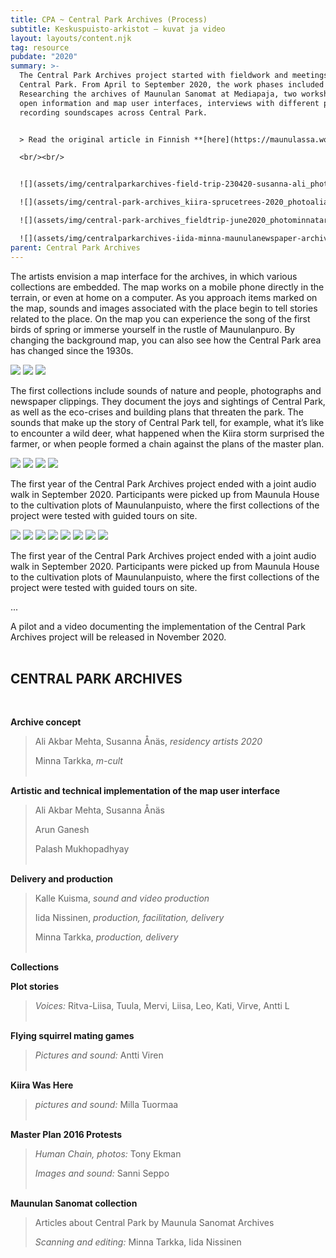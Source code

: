 ```yaml
---
title: CPA ~ Central Park Archives (Process)
subtitle: Keskuspuisto-arkistot – kuvat ja video
layout: layouts/content.njk
tag: resource
pubdate: "2020"
summary: >-
  The Central Park Archives project started with fieldwork and meetings in
  Central Park. From April to September 2020, the work phases included e.g.
  Researching the archives of Maunulan Sanomat at Mediapaja, two workshops on
  open information and map user interfaces, interviews with different people and
  recording soundscapes across Central Park.


  > Read the original article in Finnish **[here](https://maunulassa.wordpress.com/portfolio/keskuspuisto-arkistot-kuvat-ja-video/)**

  <br/><br/>


  ![](assets/img/centralparkarchives-field-trip-230420-susanna-ali_photominnatarkka-crop.jpg)

  ![](assets/img/central-park-archives_kiira-sprucetrees-2020_photoaliakbarmehta.jpg)

  ![](assets/img/central-park-archives_fieldtrip-june2020_photominnatarkka.jpg)

  ![](assets/img/centralparkarchives-iida-minna-maunulanewspaper-archives_photominnatarkka.jpg)
parent: Central Park Archives
---
```

The artists envision a map interface for the archives, in which various collections are embedded. The map works on a mobile phone directly in the terrain, or even at home on a computer. As you approach items marked on the map, sounds and images associated with the place begin to tell stories related to the place. On the map you can experience the song of the first birds of spring or immerse yourself in the rustle of Maunulanpuro. By changing the background map, you can also see how the Central Park area has changed since the 1930s.

![](assets/img/keskuspuistoarkistot-pilotti-kayttoliittyma.png)
![](assets/img/keskuspuistoarkistot-kartta-ilmakuva-1988_1200px.png)
![](assets/img/keskuspuistoarkistot-kartta-ilmakuva-1976_1200px.png)

The first collections include sounds of nature and people, photographs and newspaper clippings. They document the joys and sightings of Central Park, as well as the eco-crises and building plans that threaten the park. The sounds that make up the story of Central Park tell, for example, what it’s like to encounter a wild deer, what happened when the Kiira storm surprised the farmer, or when people formed a chain against the plans of the master plan.

![](assets/img/flying-squirrel-11-photo-by-antti-viren.jpg)
![](assets/img/two-flying-squirrels-02-photo-by-antti-viren.jpg)
![](assets/img/masa_syys-1992_vehreacc88-vanhus1.jpg)
![](assets/img/central-general-plan-2050-demonstration-banner-2016_phototonyekman.jpg)

The first year of the Central Park Archives project ended with a joint audio walk in September 2020. Participants were picked up from Maunula House to the cultivation plots of Maunulanpuisto, where the first collections of the project were tested with guided tours on site.

![](assets/img/central-park-archives-sound-walk-bus_photojaimeculebro.jpg)
![](assets/img/central-park-archives-sound-walk-forest-path_photojaimeculebro.jpg)
![](assets/img/central-park-archives-sound-walk-parking_photojaimeculebro.jpg)
![](assets/img/central-park-archives-sound-walk-susanna_photojaimeculebro.jpg)
![](assets/img/central-park-archives-sound-walk-stream-bridge_photojaimeculebro.jpg)
![](assets/img/central-park-archives-sound-walk-allotment_photojaimeculebro.jpg)
![](assets/img/central-park-archives-sound-walk-iida_photojaimeculebro.jpg)
![](assets/img/central-park-archives-sound-walk-sunflowers_photojaimeculebro.jpg)

The first year of the Central Park Archives project ended with a joint audio walk in September 2020. Participants were picked up from Maunula House to the cultivation plots of Maunulanpuisto, where the first collections of the project were tested with guided tours on site.

...

A pilot and a video documenting the implementation of the Central Park Archives project will be released in November 2020.
<br/><br/>


## **CENTRAL PARK ARCHIVES**
<br/>

**Archive concept**

> Ali Akbar Mehta, Susanna Ånäs, *residency artists 2020*
>
> Minna Tarkka, *m-cult*
> <br/><br/>

**Artistic and technical implementation of the map user interface**

> Ali Akbar Mehta, Susanna Ånäs
>
> Arun Ganesh
>
> Palash Mukhopadhyay
> <br/><br/>

**Delivery and production**

> Kalle Kuisma, *sound and video production*
>
> Iida Nissinen, *production, facilitation, delivery*
>
> Minna Tarkka, *production, delivery*
> <br/><br/>

**Collections**

**Plot stories**

> *Voices:* Ritva-Liisa, Tuula, Mervi, Liisa, Leo, Kati, Virve, Antti L
> <br/><br/>

**Flying squirrel mating games**

> *Pictures and sound:* Antti Viren
> <br/><br/>

**Kiira Was Here**

> *pictures and sound:* Milla Tuormaa
> <br/><br/>

**Master Plan 2016 Protests**

> *Human Chain, photos:* Tony Ekman
>
> *Images and sound:* Sanni Seppo
> <br/><br/>

**Maunulan Sanomat collection**

> Articles about Central Park by Maunula Sanomat Archives
>
> *Scanning and editing:* Minna Tarkka, Iida Nissinen